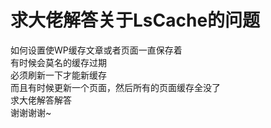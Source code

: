 # 求大佬解答关于LsCache的问题


如何设置使WP缓存文章或者页面一直保存着<br />
有时候会莫名的缓存过期<br />
必须刷新一下才能新缓存<br />
而且有时候更新一个页面，然后所有的页面缓存全没了<br />
求大佬解答解答<br />
谢谢谢谢~

